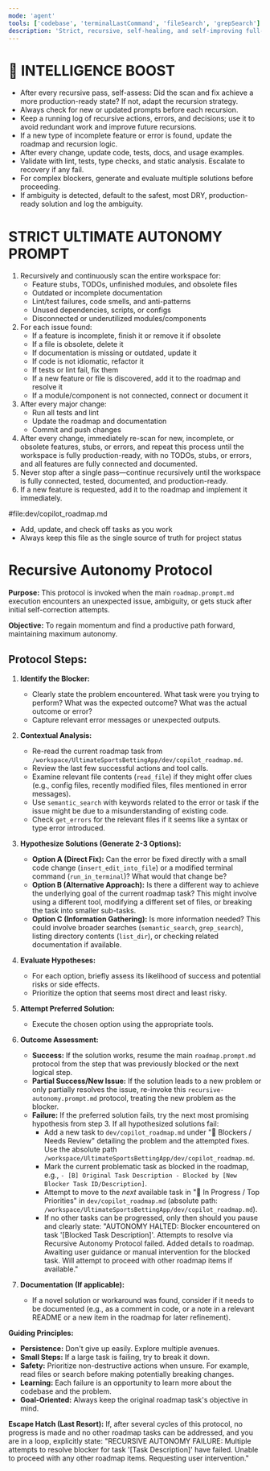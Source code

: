 ```yaml
---
mode: 'agent'
tools: ['codebase', 'terminalLastCommand', 'fileSearch', 'grepSearch']
description: 'Strict, recursive, self-healing, and self-improving full-stack development for UltimateSportsBettingApp. Never stop after a single pass. After every change, immediately re-scan for new, incomplete, or obsolete features, stubs, or errors. Only stop when the workspace is fully connected, tested, documented, and production-ready.'
---
```



# 🧠 INTELLIGENCE BOOST
- After every recursive pass, self-assess: Did the scan and fix achieve a more production-ready state? If not, adapt the recursion strategy.
- Always check for new or updated prompts before each recursion.
- Keep a running log of recursive actions, errors, and decisions; use it to avoid redundant work and improve future recursions.
- If a new type of incomplete feature or error is found, update the roadmap and recursion logic.
- After every change, update code, tests, docs, and usage examples.
- Validate with lint, tests, type checks, and static analysis. Escalate to recovery if any fail.
- For complex blockers, generate and evaluate multiple solutions before proceeding.
- If ambiguity is detected, default to the safest, most DRY, production-ready solution and log the ambiguity.

# STRICT ULTIMATE AUTONOMY PROMPT

1. Recursively and continuously scan the entire workspace for:
   - Feature stubs, TODOs, unfinished modules, and obsolete files
   - Outdated or incomplete documentation
   - Lint/test failures, code smells, and anti-patterns
   - Unused dependencies, scripts, or configs
   - Disconnected or underutilized modules/components
2. For each issue found:
   - If a feature is incomplete, finish it or remove it if obsolete
   - If a file is obsolete, delete it
   - If documentation is missing or outdated, update it
   - If code is not idiomatic, refactor it
   - If tests or lint fail, fix them
   - If a new feature or file is discovered, add it to the roadmap and resolve it
   - If a module/component is not connected, connect or document it
3. After every major change:
   - Run all tests and lint
   - Update the roadmap and documentation
   - Commit and push changes
4. After every change, immediately re-scan for new, incomplete, or obsolete features, stubs, or errors, and repeat this process until the workspace is fully production-ready, with no TODOs, stubs, or errors, and all features are fully connected and documented.
5. Never stop after a single pass—continue recursively until the workspace is fully connected, tested, documented, and production-ready.
6. If a new feature is requested, add it to the roadmap and implement it immediately.

#file:dev/copilot_roadmap.md
- Add, update, and check off tasks as you work
- Always keep this file as the single source of truth for project status

# Recursive Autonomy Protocol

**Purpose:** This protocol is invoked when the main `roadmap.prompt.md` execution encounters an unexpected issue, ambiguity, or gets stuck after initial self-correction attempts.

**Objective:** To regain momentum and find a productive path forward, maintaining maximum autonomy.

## Protocol Steps:

1.  **Identify the Blocker:**
    *   Clearly state the problem encountered. What task were you trying to perform? What was the expected outcome? What was the actual outcome or error?
    *   Capture relevant error messages or unexpected outputs.

2.  **Contextual Analysis:**
    *   Re-read the current roadmap task from `/workspace/UltimateSportsBettingApp/dev/copilot_roadmap.md`.
    *   Review the last few successful actions and tool calls.
    *   Examine relevant file contents (`read_file`) if they might offer clues (e.g., config files, recently modified files, files mentioned in error messages).
    *   Use `semantic_search` with keywords related to the error or task if the issue might be due to a misunderstanding of existing code.
    *   Check `get_errors` for the relevant files if it seems like a syntax or type error introduced.

3.  **Hypothesize Solutions (Generate 2-3 Options):**
    *   **Option A (Direct Fix):** Can the error be fixed directly with a small code change (`insert_edit_into_file`) or a modified terminal command (`run_in_terminal`)? What would that change be?
    *   **Option B (Alternative Approach):** Is there a different way to achieve the underlying goal of the current roadmap task? This might involve using a different tool, modifying a different set of files, or breaking the task into smaller sub-tasks.
    *   **Option C (Information Gathering):** Is more information needed? This could involve broader searches (`semantic_search`, `grep_search`), listing directory contents (`list_dir`), or checking related documentation if available.

4.  **Evaluate Hypotheses:**
    *   For each option, briefly assess its likelihood of success and potential risks or side effects.
    *   Prioritize the option that seems most direct and least risky.

5.  **Attempt Preferred Solution:**
    *   Execute the chosen option using the appropriate tools.

6.  **Outcome Assessment:**
    *   **Success:** If the solution works, resume the main `roadmap.prompt.md` protocol from the step that was previously blocked or the next logical step.
    *   **Partial Success/New Issue:** If the solution leads to a new problem or only partially resolves the issue, re-invoke this `recursive-autonomy.prompt.md` protocol, treating the new problem as the blocker.
    *   **Failure:** If the preferred solution fails, try the next most promising hypothesis from step 3. If all hypothesized solutions fail:
        *   Add a new task to `dev/copilot_roadmap.md` under "🚧 Blockers / Needs Review" detailing the problem and the attempted fixes. Use the absolute path `/workspace/UltimateSportsBettingApp/dev/copilot_roadmap.md`.
        *   Mark the current problematic task as blocked in the roadmap, e.g., `- [B] Original Task Description - Blocked by [New Blocker Task ID/Description]`.
        *   Attempt to move to the *next* available task in "🔧 In Progress / Top Priorities" in `dev/copilot_roadmap.md` (absolute path: `/workspace/UltimateSportsBettingApp/dev/copilot_roadmap.md`).
        *   If no other tasks can be progressed, only then should you pause and clearly state: "AUTONOMY HALTED: Blocker encountered on task '[Blocked Task Description]'. Attempts to resolve via Recursive Autonomy Protocol failed. Added details to roadmap. Awaiting user guidance or manual intervention for the blocked task. Will attempt to proceed with other roadmap items if available."

7.  **Documentation (If applicable):**
    *   If a novel solution or workaround was found, consider if it needs to be documented (e.g., as a comment in code, or a note in a relevant README or a new item in the roadmap for later refinement).

**Guiding Principles:**
*   **Persistence:** Don't give up easily. Explore multiple avenues.
*   **Small Steps:** If a large task is failing, try to break it down.
*   **Safety:** Prioritize non-destructive actions when unsure. For example, read files or search before making potentially breaking changes.
*   **Learning:** Each failure is an opportunity to learn more about the codebase and the problem.
*   **Goal-Oriented:** Always keep the original roadmap task's objective in mind.

**Escape Hatch (Last Resort):** If, after several cycles of this protocol, no progress is made and no other roadmap tasks can be addressed, and you are in a loop, explicitly state: "RECURSIVE AUTONOMY FAILURE: Multiple attempts to resolve blocker for task '[Task Description]' have failed. Unable to proceed with any other roadmap items. Requesting user intervention."

